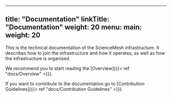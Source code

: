 
---
title: "Documentation"
linkTitle: "Documentation"
weight: 20
menu:
  main:
    weight: 20
---

This is the technical documentation of the ScienceMesh infrastructure. It
describes how to join the infrastructure and how it operates, as well as
how the infrastructure is organised.

We recommend you to start reading the [Overview]({{< ref "docs/Overview" >}}).

If you want to contribute to the documentation go to [Contribution Guidelines]({{< ref "docs/Contribution Guidelines" >}}).

